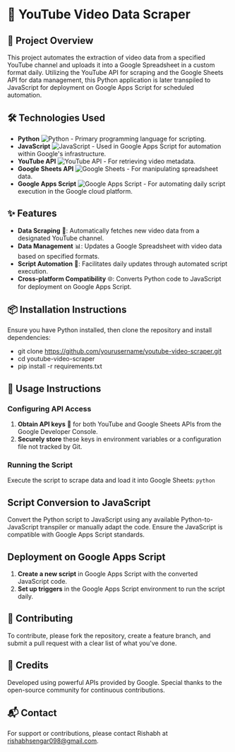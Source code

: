 # 🎥 YouTube Video Data Scraper

## 🌟 Project Overview
This project automates the extraction of video data from a specified YouTube channel and uploads it into a Google Spreadsheet in a custom format daily. Utilizing the YouTube API for scraping and the Google Sheets API for data management, this Python application is later transpiled to JavaScript for deployment on Google Apps Script for scheduled automation.

## 🛠️ Technologies Used
- **Python** ![Python](https://img.shields.io/badge/-Python-3776AB?style=flat-square&logo=python&logoColor=white) - Primary programming language for scripting.
- **JavaScript** ![JavaScript](https://img.shields.io/badge/-JavaScript-F7DF1E?style=flat-square&logo=javascript&logoColor=black) - Used in Google Apps Script for automation within Google's infrastructure.
- **YouTube API** ![YouTube API](https://img.shields.io/badge/-YouTube_API-FF0000?style=flat-square&logo=youtube&logoColor=white) - For retrieving video metadata.
- **Google Sheets API** ![Google Sheets](https://img.shields.io/badge/-Google_Sheets-34A853?style=flat-square&logo=google-sheets&logoColor=white) - For manipulating spreadsheet data.
- **Google Apps Script** ![Google Apps Script](https://img.shields.io/badge/-Google_Apps_Script-34A853?style=flat-square&logo=google&logoColor=white) - For automating daily script execution in the Google cloud platform.

## ✨ Features
- **Data Scraping** 🔄: Automatically fetches new video data from a designated YouTube channel.
- **Data Management** 📊: Updates a Google Spreadsheet with video data based on specified formats.
- **Script Automation** 🤖: Facilitates daily updates through automated script execution.
- **Cross-platform Compatibility** 🌐: Converts Python code to JavaScript for deployment on Google Apps Script.

## 📦 Installation Instructions
Ensure you have Python installed, then clone the repository and install dependencies:

  - git clone https://github.com/yourusername/youtube-video-scraper.git
  - cd youtube-video-scraper
  - pip install -r requirements.txt


## 🚀 Usage Instructions
### Configuring API Access
1. **Obtain API keys** 🔑 for both YouTube and Google Sheets APIs from the Google Developer Console.
2. **Securely store** these keys in environment variables or a configuration file not tracked by Git.

### Running the Script
Execute the script to scrape data and load it into Google Sheets:
```python```

## Script Conversion to JavaScript
Convert the Python script to JavaScript using any available Python-to-JavaScript transpiler or manually adapt the code. Ensure the JavaScript is compatible with Google Apps Script standards.

## Deployment on Google Apps Script
1. **Create a new script** in Google Apps Script with the converted JavaScript code.
2. **Set up triggers** in the Google Apps Script environment to run the script daily.

## 👥 Contributing
To contribute, please fork the repository, create a feature branch, and submit a pull request with a clear list of what you've done.

## 🎉 Credits
Developed using powerful APIs provided by Google. Special thanks to the open-source community for continuous contributions.

## 📬 Contact
For support or contributions, please contact Rishabh at rishabhsengar098@gmail.com.


